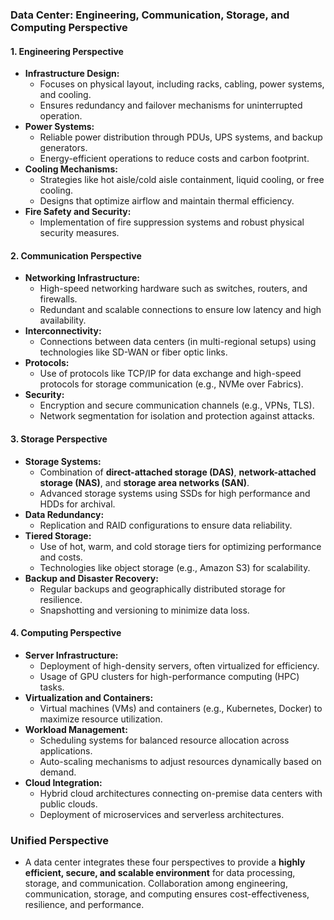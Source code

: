 ### **Data Center: Engineering, Communication, Storage, and Computing Perspective**

#### **1. Engineering Perspective**
- **Infrastructure Design:**
  - Focuses on physical layout, including racks, cabling, power systems, and cooling.
  - Ensures redundancy and failover mechanisms for uninterrupted operation.
- **Power Systems:**
  - Reliable power distribution through PDUs, UPS systems, and backup generators.
  - Energy-efficient operations to reduce costs and carbon footprint.
- **Cooling Mechanisms:**
  - Strategies like hot aisle/cold aisle containment, liquid cooling, or free cooling.
  - Designs that optimize airflow and maintain thermal efficiency.
- **Fire Safety and Security:**
  - Implementation of fire suppression systems and robust physical security measures.

#### **2. Communication Perspective**
- **Networking Infrastructure:**
  - High-speed networking hardware such as switches, routers, and firewalls.
  - Redundant and scalable connections to ensure low latency and high availability.
- **Interconnectivity:**
  - Connections between data centers (in multi-regional setups) using technologies like SD-WAN or fiber optic links.
- **Protocols:**
  - Use of protocols like TCP/IP for data exchange and high-speed protocols for storage communication (e.g., NVMe over Fabrics).
- **Security:**
  - Encryption and secure communication channels (e.g., VPNs, TLS).
  - Network segmentation for isolation and protection against attacks.

#### **3. Storage Perspective**
- **Storage Systems:**
  - Combination of **direct-attached storage (DAS)**, **network-attached storage (NAS)**, and **storage area networks (SAN)**.
  - Advanced storage systems using SSDs for high performance and HDDs for archival.
- **Data Redundancy:**
  - Replication and RAID configurations to ensure data reliability.
- **Tiered Storage:**
  - Use of hot, warm, and cold storage tiers for optimizing performance and costs.
  - Technologies like object storage (e.g., Amazon S3) for scalability.
- **Backup and Disaster Recovery:**
  - Regular backups and geographically distributed storage for resilience.
  - Snapshotting and versioning to minimize data loss.

#### **4. Computing Perspective**
- **Server Infrastructure:**
  - Deployment of high-density servers, often virtualized for efficiency.
  - Usage of GPU clusters for high-performance computing (HPC) tasks.
- **Virtualization and Containers:**
  - Virtual machines (VMs) and containers (e.g., Kubernetes, Docker) to maximize resource utilization.
- **Workload Management:**
  - Scheduling systems for balanced resource allocation across applications.
  - Auto-scaling mechanisms to adjust resources dynamically based on demand.
- **Cloud Integration:**
  - Hybrid cloud architectures connecting on-premise data centers with public clouds.
  - Deployment of microservices and serverless architectures.

### **Unified Perspective**
- A data center integrates these four perspectives to provide a **highly efficient, secure, and scalable environment** for data processing, storage, and communication. Collaboration among engineering, communication, storage, and computing ensures cost-effectiveness, resilience, and performance.
